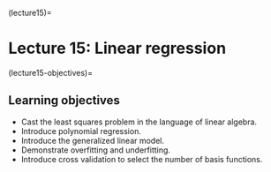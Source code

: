 (lecture15)=
# Lecture 15: Linear regression

(lecture15-objectives)=
## Learning objectives

+ Cast the least squares problem in the language of linear algebra.
+ Introduce polynomial regression.
+ Introduce the generalized linear model.
+ Demonstrate overfitting and underfitting.
+ Introduce cross validation to select the number of basis functions.
